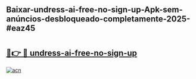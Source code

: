 ## Baixar-undress-ai-free-no-sign-up-Apk-sem-anúncios-desbloqueado-completamente-2025-#eaz45

# <h2><a href="https://ainizakaria.my?title=undress-ai-free-no-sign-up&ref=20M">🔗👉 🔴 undress-ai-free-no-sign-up</a></h2>

[![acn](https://github.com/user-attachments/assets/0f9c940e-d8b0-45ae-aac7-cd30a18b3e1c)](https://ainizakaria.my?title=undress-ai-free-no-sign-up&ref=20M)

